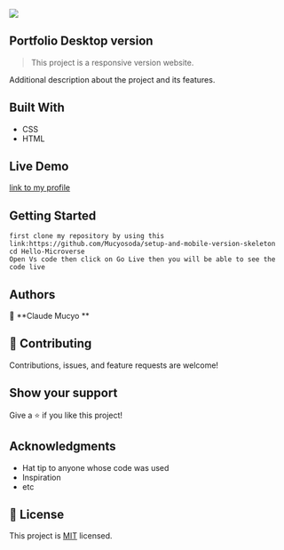 ![](https://img.shields.io/badge/Microverse-blueviolet)

## Portfolio Desktop version

> This project is a responsive version website.

Additional description about the project and its features.

## Built With

- CSS
- HTML

## Live Demo

[link to my profile](https://mucyosoda.github.io/setup-and-mobile-version-skeleton/)

## Getting Started

```
first clone my repository by using this link:https://github.com/Mucyosoda/setup-and-mobile-version-skeleton
cd Hello-Microverse
Open Vs code then click on Go Live then you will be able to see the code live
```

## Authors

👤 **Claude Mucyo **

## 🤝 Contributing

Contributions, issues, and feature requests are welcome!

## Show your support

Give a ⭐️ if you like this project!

## Acknowledgments

- Hat tip to anyone whose code was used
- Inspiration
- etc

## 📝 License

This project is [MIT](./MIT.md) licensed.
